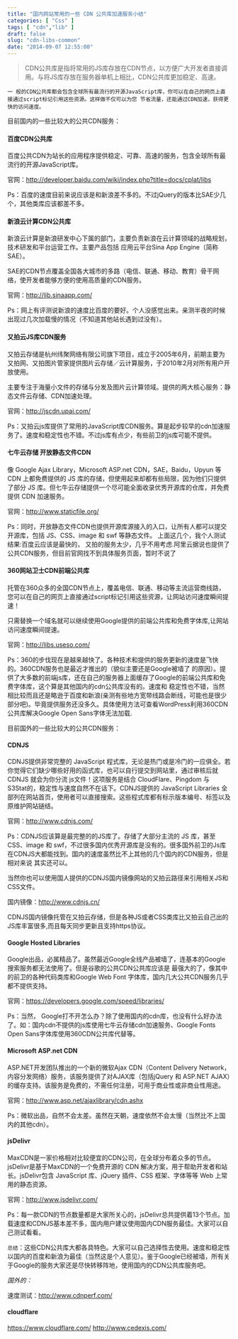 ```yaml
---
title: "国内网站常用的一些 CDN 公共库加速服务小结"
categories: [ "Css" ]
tags: [ "cdn","lib" ]
draft: false
slug: "cdn-libs-common"
date: "2014-09-07 12:55:00"
---
```


> CDN公共库是指将常用的JS库存放在CDN节点，以方便广大开发者直接调用。与将JS库存放在服务器单机上相比，CDN公共库更加稳定、高速。

    一 般的CDN公共库都会包含全球所有最流行的开源JavaScript库，你可以在自己的网页上直接通过script标记引用这些资源。这样做不仅可以为您 节省流量，还能通过CDN加速，获得更快的访问速度。
目前国内的一些比较大的公共CDN服务：
<!--more-->
#### 百度CDN公共库 ####

百度公共CDN为站长的应用程序提供稳定、可靠、高速的服务，包含全球所有最流行的开源JavaScript库。

官网：http://developer.baidu.com/wiki/index.php?title=docs/cplat/libs

Ps：百度的速度目前来说应该是和新浪差不多的。不过jQuery的版本比SAE少几个，其他类库应该都差不多。

#### 新浪云计算CDN公共库 ####

新浪云计算是新浪研发中心下属的部门，主要负责新浪在云计算领域的战略规划，技术研发和平台运营工作。主要产品包括 应用云平台Sina App Engine（简称SAE）。

SAE的CDN节点覆盖全国各大城市的多路（电信、联通、移动、教育）骨干网络，使开发者能够方便的使用高质量的CDN服务。

官网：http://lib.sinaapp.com/

Ps：网上有评测说新浪的速度比百度的要好。个人没感觉出来。亲测半夜的时候出现过几次加载慢的情况（不知道其他站长遇到过没有）。

#### 又拍云JS库CDN服务 ####

又拍云存储是杭州纬聚网络有限公司旗下项目，成立于2005年6月，前期主要为又拍网、又拍图片管家提供图片云存储／云计算服务，于2010年2月对所有用户开放使用。

主要专注于海量小文件的存储与分发及图片云计算领域。提供的两大核心服务：静态文件云存储、CDN加速处理。

官网：http://jscdn.upai.com/

Ps：又拍云js库提供了常用的JavaScript库CDN服务。算是起步较早的cdn加速服务了。速度和稳定性也不错。不过js库有点少，有些前卫的js库可能不提供。

#### 七牛云存储 开放静态文件CDN ####

像 Google Ajax Library，Microsoft ASP.net CDN，SAE，Baidu，Upyun 等 CDN 上都免费提供的 JS 库的存储，但使用起来却都有些局限，因为他们只提供了部分 JS 库。但七牛云存储提供一个尽可能全面收录优秀开源库的仓库，并免费提供 CDN 加速服务。

官网：http://www.staticfile.org/

Ps：同时，开放静态文件CDN也提供开源库源接入的入口，让所有人都可以提交开源库，包括 JS、CSS、image 和 swf 等静态文件。
上面这几个，我个人测试结果:百度云应该是最快的， 又拍的服务太少，几乎不用考虑.阿里云据说也提供了公共CDN服务，但目前官网找不到具体服务页面，暂时不说了

#### 360网站卫士CDN前端公共库 ####

托管在360众多的全国CDN节点上，覆盖电信、联通、移动等主流运营商线路，您可以在自己的网页上直接通过script标记引用这些资源，让网站访问速度瞬间提速！

只需替换一个域名就可以继续使用Google提供的前端公共库和免费字体库,让网站访问速度瞬间提速。

官网：http://libs.useso.com/

Ps：360的步伐现在是越来越快了。各种技术和提供的服务更新的速度是飞快的。360CDN服务也是最近才推出的（貌似主要还是Google被墙了 的原因）。提供了大多数的前端js库，还在自己的服务器上面缓存了Google的前端公共库和免费字体库，这个算是其他国内的cdn公共库没有的。速度和 稳定性也不错，当然相比较而且还是略逊于百度和新浪(亲测有些地方宽带线路会断线，可能也是很少部分吧)。毕竟提供服务还没多久。具体使用方法可查看WordPress利用360CDN公共库解决Google Open Sans字体无法加载.

目前国外的一些比较大的公共CDN服务：

#### CDNJS ####

CDNJS提供非常完整的 JavaScript 程式库，无论是热门或是冷门的一应俱全。若你觉得它们缺少哪些好用的函式库，也可以自行提交到网站里，通过审核后就 CDNJS 就会为你分流 js文件！这项服务是结合 CloudFlare、Pingdom 与 S3Stat的，稳定性与速度自然不在话下。CDNJS提供的 JavaScript Libraries 全部列在网站首页，使用者可以直接搜索。这些程式库都有标示版本编号、标签以及原维护网站链结。

官网：http://www.cdnjs.com/

Ps：CDNJS应该算是最完整的的JS库了。存储了大部分主流的 JS 库，甚至 CSS、image 和 swf，不过很多国内优秀开源库是没有的。很多国外前卫的Js库在CDNJS大都能找到。国内的速度虽然比不上其他的几个国内的CDN服务，但是相对来说 其实还可以。

当然你也可以使用国人提供的CDNJS国内镜像网站的又拍云路径来引用相关JS和CSS文件。

国内镜像：http://www.cdnjs.cn/

CDNJS国内镜像托管在又拍云存储，但是各种JS或者CSS类库比又拍云自己出的JS库丰富很多,而且每天同步更新且支持https协议。

#### Google Hosted Libraries ####

Google出品，必属精品了。虽然最近Google全线产品被墙了，连基本的Google搜索服务都无法使用了。但是谷歌的公共CDN公共库应该是 最强大的了，像其中的前卫的各种代码类库和Google Web Font 字体库，国内几大公共CDN服务几乎都不提供支持。

官网：https://developers.google.com/speed/libraries/

Ps：当然， Google打不开怎么办？除了使用国内的cdn库，也没有什么好办法了。如：国内cdn不提供的js库使用七牛云存储cdn加速服务、Google Fonts Open Sans字体库使用360CDN公共库代替等。

#### Microsoft ASP.net CDN ###

ASP.NET开发团队推出的一个新的微软Ajax CDN（Content Delivery Network，内容分发网络）服务，该服务提供了对AJAX库（包括jQuery 和 ASP.NET AJAX）的缓存支持。该服务是免费的，不需任何注册，可用于商业性或非商业性用途。

官网：http://www.asp.net/ajaxlibrary/cdn.ashx

Ps：微软出品，自然不会太差。虽然在天朝，速度依然不会太慢（当然比不上国内的其他cdn）。

#### jsDelivr ####

MaxCDN是一家价格相对比较便宜的CDN公司，在全球分布着众多的节点。 jsDelivr是基于MaxCDN的一个免费开源的 CDN 解决方案，用于帮助开发者和站长。jsDelivr包含 JavaScript 库、jQuery 插件、CSS 框架、字体等等 Web 上常用的静态资源。

官网：http://www.jsdelivr.com/

Ps：每一款CDN的节点数量都是大家所关心的，jsDelivr总共提供着13个节点。加载速度和CDNJS基本差不多，国内用户建议使用国内CDN服务最佳。大家可以自己测试看看。

`总结`：这些CDN公共库大都各具特色。大家可以自己选择性去使用。速度和稳定性以国内的百度和新浪为最佳（当然这是个人意见）。鉴于Google已经被墙，所有关于Google的服务大家还是尽快转移阵地，使用国内的CDN公共库服务吧。

*国外的：*

速度测试：http://www.cdnperf.com/

#### cloudflare ####
https://www.cloudflare.com/
http://www.cedexis.com/